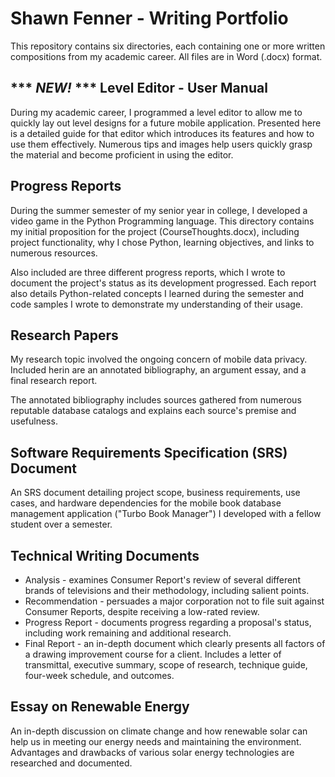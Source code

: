 # Shawn Fenner - Writing Portfolio

This repository contains six directories, each containing one or more written compositions from my academic career. All files are in Word (.docx) format.

## *** *NEW!* *** Level Editor - User Manual
During my academic career, I programmed a level editor to allow me to quickly lay out level designs for a future mobile application. Presented here is a detailed guide for that editor which introduces its features and how to use them effectively. Numerous tips and images help users quickly grasp the material and become proficient in using the editor. 

## Progress Reports
During the summer semester of my senior year in college, I developed a video game in the Python Programming language. This directory contains my initial proposition for the project (CourseThoughts.docx), including project functionality, why I chose Python, learning objectives, and links to numerous resources.

Also included are three different progress reports, which I wrote to document the project's status as its development progressed. Each report also details Python-related concepts I learned during the semester and code samples I wrote to demonstrate my understanding of their usage.

## Research Papers
My research topic involved the ongoing concern of mobile data privacy. Included herin are an annotated bibliography, an argument essay, and a final research report.

The annotated bibliography includes sources gathered from numerous reputable database catalogs and explains each source's premise and usefulness.

## Software Requirements Specification (SRS) Document
An SRS document detailing project scope, business requirements, use cases, and hardware dependencies for the mobile book database management application ("Turbo Book Manager") I developed with a fellow student over a semester.

## Technical Writing Documents
* Analysis - examines Consumer Report's review of several different brands of televisions and their methodology, including salient points.
* Recommendation - persuades a major corporation not to file suit against Consumer Reports, despite receiving a low-rated review.
* Progress Report - documents progress regarding a proposal's status, including work remaining and additional research.
* Final Report - an in-depth document which clearly presents all factors of a drawing improvement course for a client. Includes a letter of transmittal, executive summary, scope of research, technique guide, four-week schedule, and outcomes.

## Essay on Renewable Energy
An in-depth discussion on climate change and how renewable solar can help us in meeting our energy needs and maintaining the environment. Advantages and drawbacks of various solar energy technologies are researched and documented.
